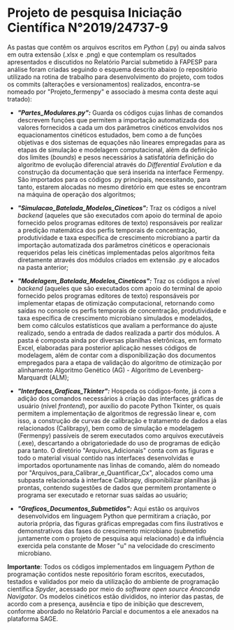 # Projeto de pesquisa Iniciação Científica N°2019/24737-9
As pastas que contêm os arquivos escritos em _Python_ (.py) ou ainda salvos em outra extensão (.xlsx e .png) e que contemplam os resultados apresentados e discutidos no Relatório Parcial submetido à FAPESP para análise foram criadas seguindo o esquema descrito abaixo (o repositório utilizado na rotina de trabalho para desenvolvimento do projeto, com todos os commits (alterações e versionamentos) realizados, encontra-se nomeado por "Projeto_fermenpy" e associado à mesma conta deste aqui tratado):

- ___"Partes_Modulares.py":___ Guarda os códigos cujas linhas de comandos descrevem funções que permitem a importação automatizada dos valores fornecidos a cada um dos parâmetros cinéticos envolvidos  nos equacionamentos cinéticos estudados, bem como a de funções objetivas e dos sistemas de equações não lineares empregadas para as etapas de simulação e modelagem computacional, além da definição dos limites (_bounds_) e pesos necessários à satisfatória definição do algoritmo de evolução diferencial através do _Differential Evolution_ e da construção da documentação que será inserida na interface Fermenpy. São importados para os códigos .py principais, necessitando, para tanto, estarem alocadas no mesmo diretório em que estes se encontram na máquina de operação dos algoritmos;

- ___"Simulacao_Batelada_Modelos_Cineticos":___ Traz os códigos a nível _backend_ (aqueles que são executados com apoio do terminal de apoio fornecido pelos programas editores de texto) responsáveis por realizar a predição matemática dos perfis temporais de concentração, produtividade e taxa específica de crescimento microbiano a partir da importação automatizada dos parâmetros cinéticos e operacionais requeridos pelas leis cinéticas implementadas pelos algoritmos feita diretamente através dos módulos criados em extensão .py e alocados na pasta anterior;

- ___"Modelagem_Batelada_Modelos_Cineticos":___ Traz os códigos a nível _backend_ (aqueles que são executados com apoio do terminal de apoio fornecido pelos programas editores de texto) responsáveis por implementar etapas de otimização computacional, retornando como saídas no console os perfis temporais de concentração, produtividade e taxa específica de crescimento microbiano simulados e modelados, bem como cálculos estatísticos que avaliam a performance do ajuste realizado, sendo a entrada de dados realizada a partir dos módulos. A pasta é composta ainda por diversas planilhas eletrônicas, em formato Excel, elaboradas para posterior aplicação nesses códigos de modelagem, além de contar com a disponibilização dos documentos empregados para a etapa de validação do algoritmo de otimização por alinhamento Algoritmo Genético (AG) - Algoritmo de Levenberg-Marquardt (ALM);

- ___"Interfaces_Graficas_Tkinter":___ Hospeda os códigos-fonte, já com a adição dos comandos necessários à criação das interfaces gráficas de usuário (nível _frontend_), por auxílio do pacote Python Tkinter, os quais permitem a implementação de algoritmos de regressão linear e, com isso, a construção de curvas de calibração e tratamento de dados a elas relacionados (Calibrapy), bem como de simulação e modelagem (Fermenpy) passíveis de serem executados como arquivos executáveis (.exe), descartando a obrigatoriedade do uso de programas de edição para tanto. O diretório "Arquivos_Adicionais" conta com as figuras e todo o material visual contido nas interfaces desenvolvidas e importados oportunamente nas linhas de comando, além do nomeado por "Arquivos_para_Calibrar_e_Quantificar_Cx", alocados como uma subpasta relacionada à interface Calibrapy, disponibilizar planilhas já prontas, contendo sugestões de dados que permitem prontamente o programa ser executado e retornar suas saídas ao usuário; 

- ___"Graficos_Documentos_Submetidos":___ Aqui estão os arquivos desenvolvidos em linguagem Python que permitiram a criação, por autoria própria, das figuras gráficas empregadas com fins ilustrativos e demonstrativos das fases do crescimento microbiano (submetido juntamente com o projeto de pesquisa aqui relacionado) e da influência exercida pela constante de Moser "u" na velocidade do crescimento microbiano.

__Importante__: Todos os códigos implementados em linguagem _Python_ de programação contidos neste repositório foram escritos, executados, testados e validados por meio da utilização do ambiente de programação científica _Spyder_, acessado por meio do _software open source Anaconda Navigator_.
Os modelos cinéticos estão divididos, no interior das pastas, de acordo com a presença, ausência e tipo de inibição que descrevem, conforme abordado no Relatório Parcial e documentos a ele anexados na plataforma SAGE.

